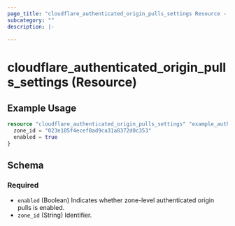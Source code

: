 ```yaml
---
page_title: "cloudflare_authenticated_origin_pulls_settings Resource - Cloudflare"
subcategory: ""
description: |-
  
---
```


# cloudflare_authenticated_origin_pulls_settings (Resource)



## Example Usage

```terraform
resource "cloudflare_authenticated_origin_pulls_settings" "example_authenticated_origin_pulls_settings" {
  zone_id = "023e105f4ecef8ad9ca31a8372d0c353"
  enabled = true
}
```

<!-- schema generated by tfplugindocs -->
## Schema

### Required

- `enabled` (Boolean) Indicates whether zone-level authenticated origin pulls is enabled.
- `zone_id` (String) Identifier.


